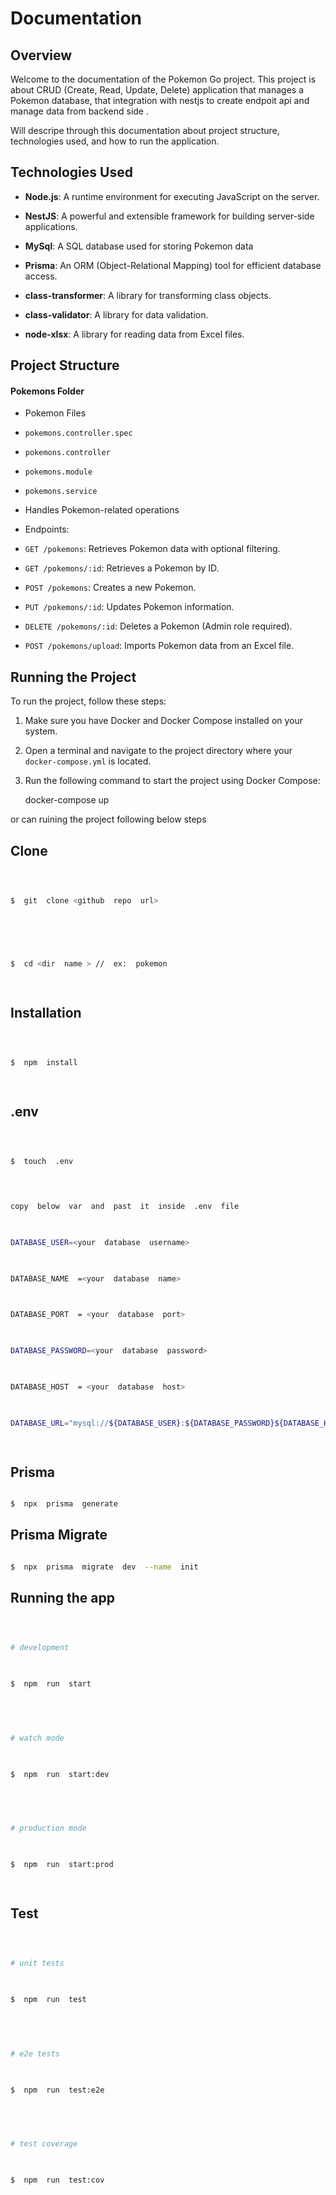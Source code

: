 
# Documentation

  

## Overview

Welcome to the documentation of the Pokemon Go project. This project is about CRUD (Create, Read, Update, Delete) application that manages a Pokemon database, that integration with nestjs to create endpoit api and manage data from backend side .

Will descripe through this documentation about project structure, technologies used, and how to run the application.

  

## Technologies Used

-  **Node.js**: A runtime environment for executing JavaScript on the server.

-  **NestJS**: A powerful and extensible framework for building server-side applications.

-  **MySql**: A SQL database used for storing Pokemon data

-  **Prisma**: An ORM (Object-Relational Mapping) tool for efficient database access.

-  **class-transformer**: A library for transforming class objects.

-  **class-validator**: A library for data validation.

-  **node-xlsx**: A library for reading data from Excel files.

  

## Project Structure

  

#### Pokemons Folder

- Pokemon Files

-  `pokemons.controller.spec`

-  `pokemons.controller`

-  `pokemons.module`

-  `pokemons.service`

- Handles Pokemon-related operations

- Endpoints:

-  `GET /pokemons`: Retrieves Pokemon data with optional filtering.

-  `GET /pokemons/:id`: Retrieves a Pokemon by ID.

-  `POST /pokemons`: Creates a new Pokemon.

-  `PUT /pokemons/:id`: Updates Pokemon information.

-  `DELETE /pokemons/:id`: Deletes a Pokemon (Admin role required).

-  `POST /pokemons/upload`: Imports Pokemon data from an Excel file.

  ## Running the Project

To run the project, follow these steps:

1.  Make sure you have Docker and Docker Compose installed on your system.
    
2.  Open a terminal and navigate to the project directory where your  `docker-compose.yml`  is located.
    
3.  Run the following command to start the project using Docker Compose:
    
    docker-compose up

or can ruining the project following below steps 

## Clone

  

  

```bash

  

$  git  clone <github  repo  url>

  

```

```bash

  

$  cd <dir  name > //  ex:  pokemon

  

```

  

## Installation

  

  

```bash

  

$  npm  install

  

```

## .env

```bash

  

$  touch  .env

  

```

```bash

copy  below  var  and  past  it  inside  .env  file

  

DATABASE_USER=<your  database  username>

  

DATABASE_NAME  =<your  database  name>

  

DATABASE_PORT  = <your  database  port>

  

DATABASE_PASSWORD=<your  database  password>

  

DATABASE_HOST  = <your  database  host>

  

DATABASE_URL="mysql://${DATABASE_USER}:${DATABASE_PASSWORD}${DATABASE_HOST}:${DATABASE_PORT}/${DATABASE_NAME}"

  

```

## Prisma

```bash

$  npx  prisma  generate

```

  

## Prisma Migrate

```bash

$  npx  prisma  migrate  dev  --name  init

```

  
  

## Running the app

  

  

```bash

  

# development

  

$  npm  run  start

  

  

# watch mode

  

$  npm  run  start:dev

  

  

# production mode

  

$  npm  run  start:prod

  

```

  

  

## Test

  

  

```bash

  

# unit tests

  

$  npm  run  test

  

  

# e2e tests

  

$  npm  run  test:e2e

  

  

# test coverage

  

$  npm  run  test:cov

  

```